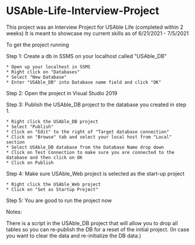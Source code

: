 # USAble-Life-Interview-Project

This project was an Interview Project for USAble Life (completed within 2 weeks)
It is meant to showcase my current skills as of 6/21/2021 - 7/5/2021

To get the project running 

Step 1: Create a db in SSMS on your localhost called "USAble_DB"
    
    * Open up your localhost in SSMS
    * Right click on "Databases"
    * Select "New Database"
    * Enter "USAble_DB" into Database name field and click "OK"
    
Step 2: Open the project in Visual Studio 2019

Step 3: Publish the USAble_DB project to the database you created in step 1.

    * Right click the USAble_DB project
    * Select "Publish"
    * Click on "Edit" to the right of "Target database connection"
    * Click on "Browse" tab and select your local host from "Local" section
    * Select USAble_DB database from the Database Name drop down
    * Click on Test Connection to make sure you are connected to the database and then click on OK
    * Click on Publish
  
Step 4: Make sure USAble_Web project is selected as the start-up project

    * Right click the USAble_Web project
    * Click on "Set as Startup Project"
    
Step 5: You are good to run the project now

Notes:

There is a script in the USAble_DB project that will allow you to drop all tables so you can re-publish the DB for a reset of the initial project. 
(In case you want to clear the data and re-initialize the DB data.)
